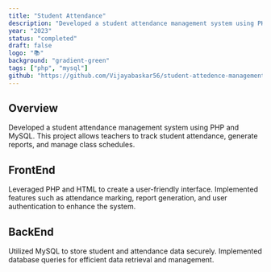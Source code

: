 ```yaml
---
title: "Student Attendance"
description: "Developed a student attendance management system using PHP and MySQL. This project allows teachers to track student attendance, generate reports, and manage class schedules."
year: "2023"
status: "completed"
draft: false
logo: "📚"
background: "gradient-green"
tags: ["php", "mysql"]
github: "https://github.com/Vijayabaskar56/student-attedence-management"
---
```


## Overview

Developed a student attendance management system using PHP and MySQL. This project allows teachers to track student attendance, generate reports, and manage class schedules.

## FrontEnd

Leveraged PHP and HTML to create a user-friendly interface. Implemented features such as attendance marking, report generation, and user authentication to enhance the system.

## BackEnd

Utilized MySQL to store student and attendance data securely. Implemented database queries for efficient data retrieval and management.
